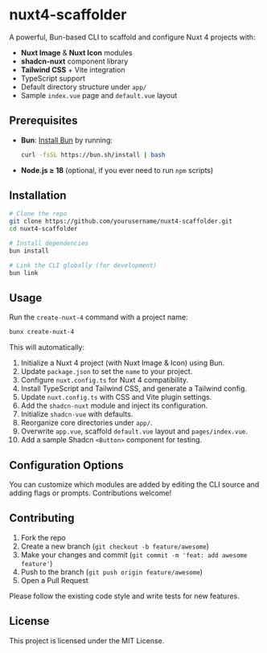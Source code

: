 # nuxt4-scaffolder

A powerful, Bun-based CLI to scaffold and configure Nuxt 4 projects with:

- **Nuxt Image** & **Nuxt Icon** modules
- **shadcn-nuxt** component library
- **Tailwind CSS** + Vite integration
- TypeScript support
- Default directory structure under `app/`
- Sample `index.vue` page and `default.vue` layout

## Prerequisites

- **Bun**: [Install Bun](https://bun.sh/) by running:
  ```bash
  curl -fsSL https://bun.sh/install | bash
  ```
- **Node.js ≥ 18** (optional, if you ever need to run `npm` scripts)

## Installation

```bash
# Clone the repo
git clone https://github.com/yourusername/nuxt4-scaffolder.git
cd nuxt4-scaffolder

# Install dependencies
bun install

# Link the CLI globally (for development)
bun link
```

## Usage

Run the `create-nuxt-4` command with a project name:

```bash
bunx create-nuxt-4
```

This will automatically:

1. Initialize a Nuxt 4 project (with Nuxt Image & Icon) using Bun.
2. Update `package.json` to set the `name` to your project.
3. Configure `nuxt.config.ts` for Nuxt 4 compatibility.
4. Install TypeScript and Tailwind CSS, and generate a Tailwind config.
5. Update `nuxt.config.ts` with CSS and Vite plugin settings.
6. Add the `shadcn-nuxt` module and inject its configuration.
7. Initialize `shadcn-vue` with defaults.
8. Reorganize core directories under `app/`.
9. Overwrite `app.vue`, scaffold `default.vue` layout and `pages/index.vue`.
10. Add a sample Shadcn `<Button>` component for testing.

## Configuration Options

You can customize which modules are added by editing the CLI source and adding flags or prompts. Contributions welcome!

## Contributing

1. Fork the repo
2. Create a new branch (`git checkout -b feature/awesome`)
3. Make your changes and commit (`git commit -m 'feat: add awesome feature'`)
4. Push to the branch (`git push origin feature/awesome`)
5. Open a Pull Request

Please follow the existing code style and write tests for new features.

## License

This project is licensed under the MIT License.  
